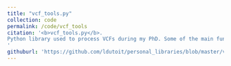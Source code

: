 ```yaml
---
title: "vcf_tools.py"
collection: code
permalink: /code/vcf_tools
citation: '<b>vcf_tools.py</b>.
Python library used to process VCFs during my PhD. Some of the main functions: <i>extract_pi_double_vcf_bed()</i> appends nucleotide diversity( information line by line to a bed file. It uses two vcfs as input (one for genotypes, and one for depth at all sites). <i>count_sites_under_condition_vcf()</i> Check the number of sites that respect a condition for a sub part of a vcf file. <i>all_freq_spectrum_vcf_bed()</i> Append the folded allele frequency spectrum information line by line to a bed file filtering the vcf file according to user based conditions. It uses two vcfs as input (one for genotypes, and one for depth at all sites).
'
githuburl: 'https://github.com/ldutoit/personal_libraries/blob/master/vcf_tools.py'
---
```




